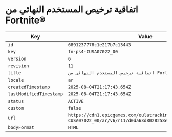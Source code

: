 # اتفاقية ترخيص المستخدم النهائي من Fortnite®

| Key | Value |
| --- | ----- |
| `id` | `6891237778c1e217b7c13443` |
| `key` | `fn-ps4-CUSA07022_00` |
| `version` | `6` |
| `revision` | `11` |
| `title` | `اتفاقية ترخيص المستخدم النهائي من Fortnite®` |
| `locale` | `ar` |
| `createdTimestamp` | `2025-08-04T21:17:43.654Z` |
| `lastModifiedTimestamp` | `2025-08-04T21:17:43.654Z` |
| `status` | `ACTIVE` |
| `custom` | `false` |
| `url` | `https://cdn1.epicgames.com/eulatracking-download/fn-ps4-CUSA07022_00/ar/v6/r11/d0da63d8028258e31ca98eeecc0ff8d2.pdf` |
| `bodyFormat` | `HTML` |

